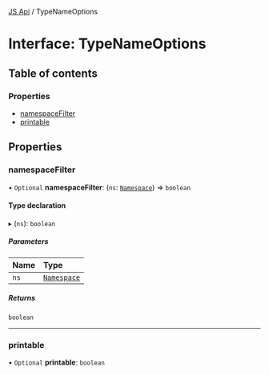 [JS Api](../index.md) / TypeNameOptions

# Interface: TypeNameOptions

## Table of contents

### Properties

- [namespaceFilter](TypeNameOptions.md#namespacefilter)
- [printable](TypeNameOptions.md#printable)

## Properties

### namespaceFilter

• `Optional` **namespaceFilter**: (`ns`: [`Namespace`](Namespace.md)) => `boolean`

#### Type declaration

▸ (`ns`): `boolean`

##### Parameters

| Name | Type |
| :------ | :------ |
| `ns` | [`Namespace`](Namespace.md) |

##### Returns

`boolean`

___

### printable

• `Optional` **printable**: `boolean`
